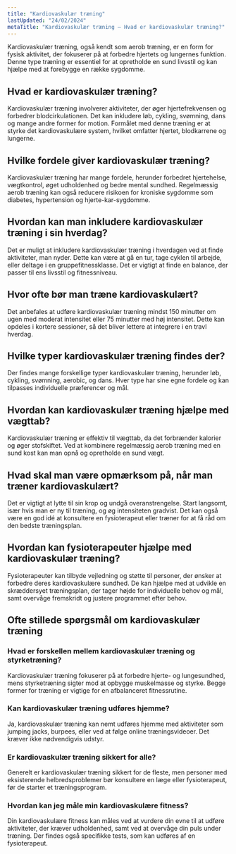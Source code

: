 ```yaml
---
title: "Kardiovaskulær træning"
lastUpdated: "24/02/2024"
metaTitle: "Kardiovaskulær træning – Hvad er kardiovaskulær træning?"
---
```


Kardiovaskulær træning, også kendt som aerob træning, er en form for fysisk aktivitet, der fokuserer på at forbedre hjertets og lungernes funktion. Denne type træning er essentiel for at opretholde en sund livsstil og kan hjælpe med at forebygge en række sygdomme.

## Hvad er kardiovaskulær træning?

Kardiovaskulær træning involverer aktiviteter, der øger hjertefrekvensen og forbedrer blodcirkulationen. Det kan inkludere løb, cykling, svømning, dans og mange andre former for motion. Formålet med denne træning er at styrke det kardiovaskulære system, hvilket omfatter hjertet, blodkarrene og lungerne.

## Hvilke fordele giver kardiovaskulær træning?

Kardiovaskulær træning har mange fordele, herunder forbedret hjertehelse, vægtkontrol, øget udholdenhed og bedre mental sundhed. Regelmæssig aerob træning kan også reducere risikoen for kroniske sygdomme som diabetes, hypertension og hjerte-kar-sygdomme.

## Hvordan kan man inkludere kardiovaskulær træning i sin hverdag?

Det er muligt at inkludere kardiovaskulær træning i hverdagen ved at finde aktiviteter, man nyder. Dette kan være at gå en tur, tage cyklen til arbejde, eller deltage i en gruppefitnessklasse. Det er vigtigt at finde en balance, der passer til ens livsstil og fitnessniveau.

## Hvor ofte bør man træne kardiovaskulært?

Det anbefales at udføre kardiovaskulær træning mindst 150 minutter om ugen med moderat intensitet eller 75 minutter med høj intensitet. Dette kan opdeles i kortere sessioner, så det bliver lettere at integrere i en travl hverdag.

## Hvilke typer kardiovaskulær træning findes der?

Der findes mange forskellige typer kardiovaskulær træning, herunder løb, cykling, svømning, aerobic, og dans. Hver type har sine egne fordele og kan tilpasses individuelle præferencer og mål.

## Hvordan kan kardiovaskulær træning hjælpe med vægttab?

Kardiovaskulær træning er effektiv til vægttab, da det forbrænder kalorier og øger stofskiftet. Ved at kombinere regelmæssig aerob træning med en sund kost kan man opnå og opretholde en sund vægt.

## Hvad skal man være opmærksom på, når man træner kardiovaskulært?

Det er vigtigt at lytte til sin krop og undgå overanstrengelse. Start langsomt, især hvis man er ny til træning, og øg intensiteten gradvist. Det kan også være en god idé at konsultere en fysioterapeut eller træner for at få råd om den bedste træningsplan.

## Hvordan kan fysioterapeuter hjælpe med kardiovaskulær træning?

Fysioterapeuter kan tilbyde vejledning og støtte til personer, der ønsker at forbedre deres kardiovaskulære sundhed. De kan hjælpe med at udvikle en skræddersyet træningsplan, der tager højde for individuelle behov og mål, samt overvåge fremskridt og justere programmet efter behov.

## Ofte stillede spørgsmål om kardiovaskulær træning

### Hvad er forskellen mellem kardiovaskulær træning og styrketræning?

Kardiovaskulær træning fokuserer på at forbedre hjerte- og lungesundhed, mens styrketræning sigter mod at opbygge muskelmasse og styrke. Begge former for træning er vigtige for en afbalanceret fitnessrutine.

### Kan kardiovaskulær træning udføres hjemme?

Ja, kardiovaskulær træning kan nemt udføres hjemme med aktiviteter som jumping jacks, burpees, eller ved at følge online træningsvideoer. Det kræver ikke nødvendigvis udstyr.

### Er kardiovaskulær træning sikkert for alle?

Generelt er kardiovaskulær træning sikkert for de fleste, men personer med eksisterende helbredsproblemer bør konsultere en læge eller fysioterapeut, før de starter et træningsprogram.

### Hvordan kan jeg måle min kardiovaskulære fitness?

Din kardiovaskulære fitness kan måles ved at vurdere din evne til at udføre aktiviteter, der kræver udholdenhed, samt ved at overvåge din puls under træning. Der findes også specifikke tests, som kan udføres af en fysioterapeut.